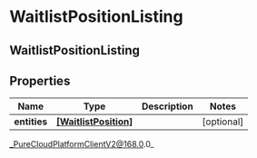 # WaitlistPositionListing

## WaitlistPositionListing

## Properties

|Name | Type | Description | Notes|
|------------ | ------------- | ------------- | -------------|
| **entities** | [**[WaitlistPosition]**]([WaitlistPosition]) |  | [optional] |



_PureCloudPlatformClientV2@168.0.0_
